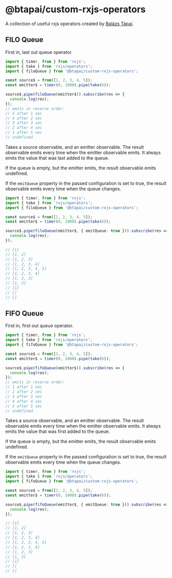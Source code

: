 # @btapai/custom-rxjs-operators

A collection of useful rxjs operators created by [Balázs Tápai](https://tapaibalazs.dev).

## FILO Queue

First in, last out queue operator.

```typescript
import { timer, from } from 'rxjs';
import { take } from 'rxjs/operators';
import { filoQueue } from '@btapai/custom-rxjs-operators';

const source$ = from([1, 2, 3, 4, 5]);
const emitter$ = timer(0, 1000).pipe(take(6));

source$.pipe(filoQueue(emitter$)).subscribe(res => {
  console.log(res);
});
// emits in reverse order:
// 5 after 1 sec
// 4 after 2 sec
// 3 after 3 sec
// 2 after 4 sec
// 1 after 5 sec
// undefined
```

Takes a source observable, and an emitter observable. The result observable emits every time when the emitter observable emits. It always emits the value that was last added to the queue.

If the queue is empty, but the emitter emits, the result observable emits undefined.

If the `emitQueue` property in the passed configuration is set to true, the result observable emits every time when the queue changes.

```typescript
import { timer, from } from 'rxjs';
import { take } from 'rxjs/operators';
import { filoQueue } from '@btapai/custom-rxjs-operators';

const source$ = from([1, 2, 3, 4, 5]);
const emitter$ = timer(0, 1000).pipe(take(6));

source$.pipe(filoQueue(emitter$, { emitQueue: true })).subscribe(res => {
  console.log(res);
});

// [1]
// [1, 2]
// [1, 2, 3]
// [1, 2, 3, 4]
// [1, 2, 3, 4, 5]
// [1, 2, 3, 4]
// [1, 2, 3]
// [1, 2]
// [1]
// []
// []
```


## FIFO Queue

First in, first out queue operator.

```typescript
import { timer, from } from 'rxjs';
import { take } from 'rxjs/operators';
import { fifoQueue } from '@btapai/custom-rxjs-operators';

const source$ = from([1, 2, 3, 4, 5]);
const emitter$ = timer(0, 1000).pipe(take(6));

source$.pipe(fifoQueue(emitter$)).subscribe(res => {
  console.log(res);
});
// emits in reverse order:
// 1 after 1 sec
// 2 after 2 sec
// 3 after 3 sec
// 4 after 4 sec
// 5 after 5 sec
// undefined
```

Takes a source observable, and an emitter observable. The result observable emits every time when the emitter observable emits. It always emits the value that was first added to the queue.

If the queue is empty, but the emitter emits, the result observable emits undefined.

If the `emitQueue` property in the passed configuration is set to true, the result observable emits every time when the queue changes.

```typescript
import { timer, from } from 'rxjs';
import { take } from 'rxjs/operators';
import { fifoQueue } from '@btapai/custom-rxjs-operators';

const source$ = from([1, 2, 3, 4, 5]);
const emitter$ = timer(0, 1000).pipe(take(6));

source$.pipe(fifoQueue(emitter$, { emitQueue: true })).subscribe(res => {
  console.log(res);
});

// [1]
// [1, 2]
// [1, 2, 3]
// [1, 2, 3, 4]
// [1, 2, 3, 4, 5]
// [1, 2, 3, 4]
// [1, 2, 3]
// [1, 2]
// [1]
// []
// []
```
